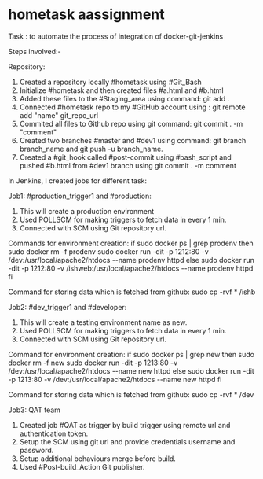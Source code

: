 # hometask aassignment

Task : to automate the process of integration of docker-git-jenkins

Steps involved:-

Repository:

1. Created a repository locally #hometask using #Git_Bash
2. Initialize #hometask and then created files #a.html and #b.html
3. Added these files to the #Staging_area using command: git add .
4. Connected #hometask repo to my #GitHub account using : git remote add "name" git_repo_url
5. Commited all files to Github repo using git command: git commit . -m "comment"
6. Created two branches #master and #dev1 using command: git branch branch_name and git push -u branch_name.
7. Created a #git_hook called #post-commit using #bash_script and pushed #b.html from #dev1 branch using git commit . -m comment

In Jenkins, I created jobs for different task:

Job1: #production_trigger1 and #production:

1. This will create a production environment
2. Used POLLSCM for making triggers to fetch data in every 1 min.
3. Connected with SCM using Git repository url.

Commands for environment creation:
        if sudo docker ps | grep prodenv
        then
        sudo docker rm -f prodenv
        sudo docker run -dit -p 1212:80 -v /dev:/usr/local/apache2/htdocs --name prodenv httpd
        else
        sudo docker run -dit -p 1212:80 -v /ishweb:/usr/local/apache2/htdocs --name prodenv httpd
        fi

Command for storing data which is fetched from github: sudo cp -rvf * /ishb

Job2: #dev_trigger1 and #developer:

1. This will create a testing environment name as new.
2. Used POLLSCM for making triggers to fetch data in every 1 min.
3. Connected with SCM using Git repository url.

Command for environment creation:
        if sudo docker ps | grep new
        then
        sudo docker rm -f new
        sudo docker run -dit -p 1213:80 -v /dev:/usr/local/apache2/htdocs --name new httpd
        else
        sudo docker run -dit -p 1213:80 -v /dev:/usr/local/apache2/htdocs --name new httpd
        fi

Command for storing data which is fetched from github: sudo cp -rvf * /dev

Job3: QAT team

1. Created job #QAT as trigger by build trigger using remote url and authentication token.
2. Setup the SCM using git url and provide credentials username and password.
3. Setup additional behaviours merge before build.
4. Used #Post-build_Action Git publisher.
